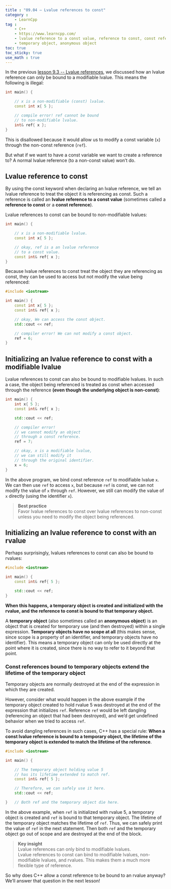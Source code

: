 ```yaml
---
title : "09.04 — Lvalue references to const"
category :
    - LearnCpp
tag : 
    - C++
    - https://www.learncpp.com/
    - lvalue reference to a const value, reference to const, const reference
    - temporary object, anonymous object
toc: true  
toc_sticky: true 
use_math : true
---
```




In the previous [lesson 9.3 -- Lvalue references](https://www.learncpp.com/cpp-tutorial/lvalue-references/), we discussed how an lvalue reference can only be bound to a modifiable lvalue. This means the following is illegal:

```c++
int main() {

    // x is a non-modifiable (const) lvalue.
    const int x{ 5 };

    // compile error! ref cannot be bound
    // to non-modifiable lvalue.
    int& ref{ x };
}
```

This is disallowed because it would allow us to modify a const variable (`x`) through the non-const reference (`ref`).

But what if we want to have a const variable we want to create a reference to? A normal lvalue reference (to a non-const value) won’t do.


## Lvalue reference to const

By using the const keyword when declaring an lvalue reference, we tell an lvalue reference to treat the object it is referencing as const. Such a reference is called an **lvalue reference to a const value** (sometimes called a **reference to const** or a **const reference**).

Lvalue references to const can be bound to non-modifiable lvalues:

```c++
int main() {

    // x is a non-modifiable lvalue.
    const int x{ 5 };

    // okay, ref is a an lvalue reference 
    // to a const value.
    const int& ref{ x };
}
```

Because lvalue references to const treat the object they are referencing as const, they can be used to access but not modify the value being referenced:

```c++
#include <iostream>

int main() {
    const int x{ 5 };
    const int& ref{ x };

    // okay, We can access the const object.
    std::cout << ref;

    // compiler error! We can not modify a const object.
    ref = 6;
}
```


## Initializing an lvalue reference to const with a modifiable lvalue

Lvalue references to const can also be bound to modifiable lvalues. In such a case, the object being referenced is treated as const when accessed through the reference **(even though the underlying object is non-const)**:

```c++
int main() {
    int x{ 5 };
    const int& ref{ x };

    std::cout << ref;

    // compiler error! 
    // we cannot modify an object 
    // through a const reference.
    ref = 7;

    // okay, x is a modifiable lvalue, 
    // we can still modify it 
    // through the original identifier.
    x = 6;
}
```

In the above program, we bind const reference `ref` to modifiable lvalue `x`. We can then use `ref` to access `x`, but because `ref` is const, we can not modify the value of `x` through `ref`. However, we still can modify the value of `x` directly (using the identifier `x`).

>**Best practice**  
Favor lvalue references to const over lvalue references to non-const unless you need to modify the object being referenced.


## Initializing an lvalue reference to const with an rvalue

Perhaps surprisingly, lvalues references to const can also be bound to rvalues:

```c++
#include <iostream>

int main() {
    const int& ref{ 5 };

    std::cout << ref;
}
```

**When this happens, a temporary object is created and initialized with the rvalue, and the reference to const is bound to that temporary object.**

A **temporary object** (also sometimes called an **anonymous object**) is an object that is created for temporary use (and then destroyed) within a single expression. **Temporary objects have no scope at all** (this makes sense, since scope is a property of an identifier, and temporary objects have no identifier). This means a temporary object can only be used directly at the point where it is created, since there is no way to refer to it beyond that point.


### Const references bound to temporary objects extend the lifetime of the temporary object

Temporary objects are normally destroyed at the end of the expression in which they are created.

However, consider what would happen in the above example if the temporary object created to hold rvalue 5 was destroyed at the end of the expression that initializes `ref`. Reference `ref` would be left dangling (referencing an object that had been destroyed), and we’d get undefined behavior when we tried to access `ref`.

To avoid dangling references in such cases, C++ has a special rule: **When a const lvalue reference is bound to a temporary object, the lifetime of the temporary object is extended to match the lifetime of the reference**.

```c++
#include <iostream>

int main() {

    // The temporary object holding value 5 
    // has its lifetime extended to match ref.
    const int& ref{ 5 };

    // Therefore, we can safely use it here.
    std::cout << ref;

}   // Both ref and the temporary object die here.
```

In the above example, when `ref` is initialized with rvalue 5, a temporary object is created and `ref` is bound to that temporary object. The lifetime of the temporary object matches the lifetime of `ref`. Thus, we can safely print the value of `ref` in the next statement. Then both `ref` and the temporary object go out of scope and are destroyed at the end of the block.

>**Key insight**  
Lvalue references can only bind to modifiable lvalues.  
Lvalue references to const can bind to modifiable lvalues, non-modifiable lvalues, and rvalues. This makes them a much more flexible type of reference.

So why does C++ allow a const reference to be bound to an rvalue anyway? We’ll answer that question in the next lesson!